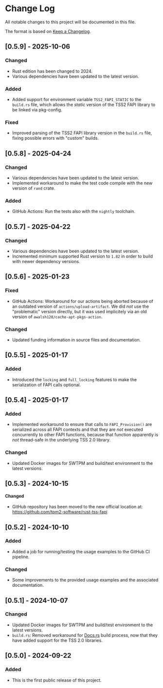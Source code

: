 # Change Log

All notable changes to this project will be documented in this file.

The format is based on [Keep a Changelog](http://keepachangelog.com/).

## [0.5.9] - 2025-10-06

### Changed

- Rust edition has been changed to 2024.
- Various dependencies have been updated to the latest version.

### Added

- Added support for environment variable `TSS2_FAPI_STATIC` to the `build.rs` file, which allows the *static* version of the TSS2 FAPI library to be linked via pkg-config.

### Fixed

- Improved parsing of the TSS2 FAPI library version in the `build.rs` file, fixing possible errors with "custom" builds.

## [0.5.8] - 2025-04-24

### Changed

- Various dependencies have been updated to the latest version.
- Implemented workaround to make the test code compile with the new version of `rand` crate.

### Added

- GitHub Actions: Run the tests also with the `nightly` toolchain.

## [0.5.7] - 2025-04-22

### Changed

- Various dependencies have been updated to the latest version.
- Incremented minimum supported Rust version to `1.82` in order to build with newer dependency versions.

## [0.5.6] - 2025-01-23

### Fixed

- GitHub Actions: Workaround for our actions being aborted because of an outdated version of `actions/upload-artifact`. We did *not* use the "problematic" version directly, but it was used implicitely via an old version of `awalsh128/cache-apt-pkgs-action`.

### Changed

- Updated funding information in source files and documentation.

## [0.5.5] - 2025-01-17

### Added

- Introduced the `locking` and `full_locking` features to make the serialization of FAPI calls optional.

## [0.5.4] - 2025-01-17

### Added

- Implemented workaround to ensure that calls to `FAPI_Provision()` are serialized across all FAPI contexts and that they are *not* executed concurrently to other FAPI functions, because that function apparently is *not* thread-safe in the underlying TSS 2.0 library.

### Changed

- Updated Docker images for SWTPM and build/test environment to the latest versions.

## [0.5.3] - 2024-10-15

#### Changed

- GitHub repository has been moved to the new official location at: <https://github.com/tpm2-software/rust-tss-fapi>

## [0.5.2] - 2024-10-10

### Added

- Added a job for running/testing the usage examples to the GitHub CI pipeline.

### Changed

- Some improvements to the provided usage examples and the associated documentation.


## [0.5.1] - 2024-10-07

### Changed

- Updated Docker images for SWTPM and build/test environment to the latest versions.
- `build.rs`: Removed workaround for [Docs.rs](https://docs.rs/) build process, now that they have added support for the TSS 2.0 libraries.


## [0.5.0] - 2024-09-22

### Added

- This is the first public release of this project.
